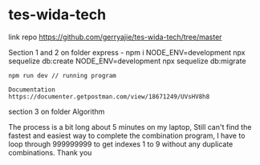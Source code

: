 # tes-wida-tech

link repo
https://github.com/gerryajie/tes-wida-tech/tree/master

Section 1 and 2 on folder express - npm i NODE_ENV=development npx sequelize db:create NODE_ENV=development npx sequelize db:migrate

    npm run dev // running program

    Documentation
    https://documenter.getpostman.com/view/18671249/UVsHV8h8

section 3 on folder Algorithm

The process is a bit long about 5 minutes on my laptop, Still can't find the fastest and easiest way to complete the combination program, I have to loop through 999999999 to get indexes 1 to 9 without any duplicate combinations. Thank you

